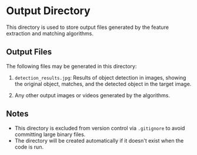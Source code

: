 # Output Directory

This directory is used to store output files generated by the feature extraction and matching algorithms.

## Output Files

The following files may be generated in this directory:

1. `detection_results.jpg`: Results of object detection in images, showing the original object, matches, and the detected object in the target image.

2. Any other output images or videos generated by the algorithms.

## Notes

- This directory is excluded from version control via `.gitignore` to avoid committing large binary files.
- The directory will be created automatically if it doesn't exist when the code is run.
